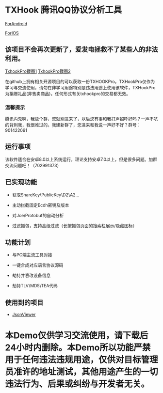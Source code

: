 # TXHook 腾讯QQ协议分析工具

[ForAndroid](https://github.com/fuqiuluo/TXHook)

[ForIOS](https://github.com/fuqiuluo/frida-ios-oicq)

## 该项目不会再次更新了，爱发电拯救不了某些人的非法利用。

[TxhookPro截图1](https://user-images.githubusercontent.com/61898844/185811625-2e0409ec-84c2-4044-b52c-bb29046300ad.jpg)
[TxhookPro截图2](https://user-images.githubusercontent.com/61898844/185811628-7fbc63bd-b72c-4ba4-bd65-4d9983144e7e.jpg)

在github上拥有相关开源项目的可以获取一份TXHOOKPro，TXHookPro仅作为学习与交流使用，请勿在非学习用途特别是违法用途上使用该软件，TXHookPro为捐赠礼品(非售卖商品)，任何形式有关txhookpro的交易都无效。

### 温馨提示

腾讯内鬼啊，我放个群，您就别进来了，以后您有事和我打声招呼好吗？一声不吭的背刺我，我很难过的。我建新群了，您进来和我说一声好不好？群号：901422091

## 运行事项

该软件适合在安卓8.0以上系统运行，理论支持安卓7.0以上，但是很多问题。加群交流问题吧！（702991373）

## 已实现功能

 - 获取ShareKey\PublicKey\D2\A2...

 - 主动拦截固定Ecdh密钥及版本

 - 对Jce\Protobuf的自动分析
 
 - 过滤抓包，支持高级过滤（长按抓包页面的搜索栏展示/隐藏图标）
 
## 功能计划

 - 与PC端主流工具对接

 - 一键合成对应语言协议源码

 - 劫持并篡改设备信息

 - 劫持TLV\MD5\TEA代码

## 使用到的项目

- [JsonViewer](https://github.com/smuyyh/JsonViewer)

# 本Demo仅供学习交流使用，请下载后24小时内删除。本Demo所以功能严禁用于任何违法违规用途，仅供对目标管理员准许的地址测试，其他用途产生的一切违法行为、后果或纠纷与开发者无关。

